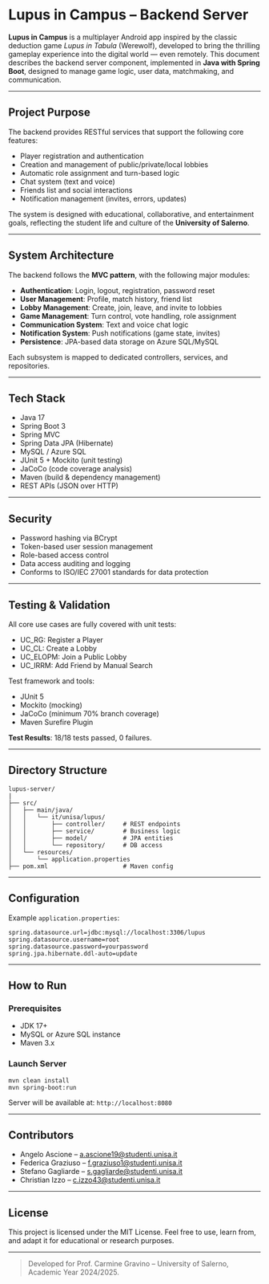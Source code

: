 # Lupus in Campus – Backend Server

**Lupus in Campus** is a multiplayer Android app inspired by the classic deduction game *Lupus in Tabula* (Werewolf), developed to bring the thrilling gameplay experience into the digital world — even remotely. This document describes the backend server component, implemented in **Java with Spring Boot**, designed to manage game logic, user data, matchmaking, and communication.

---

## Project Purpose

The backend provides RESTful services that support the following core features:

- Player registration and authentication
- Creation and management of public/private/local lobbies
- Automatic role assignment and turn-based logic
- Chat system (text and voice)
- Friends list and social interactions
- Notification management (invites, errors, updates)

The system is designed with educational, collaborative, and entertainment goals, reflecting the student life and culture of the **University of Salerno**.

---

## System Architecture

The backend follows the **MVC pattern**, with the following major modules:

- **Authentication**: Login, logout, registration, password reset
- **User Management**: Profile, match history, friend list
- **Lobby Management**: Create, join, leave, and invite to lobbies
- **Game Management**: Turn control, vote handling, role assignment
- **Communication System**: Text and voice chat logic
- **Notification System**: Push notifications (game state, invites)
- **Persistence**: JPA-based data storage on Azure SQL/MySQL

Each subsystem is mapped to dedicated controllers, services, and repositories.

---

## Tech Stack

- Java 17
- Spring Boot 3
- Spring MVC
- Spring Data JPA (Hibernate)
- MySQL / Azure SQL
- JUnit 5 + Mockito (unit testing)
- JaCoCo (code coverage analysis)
- Maven (build & dependency management)
- REST APIs (JSON over HTTP)

---

## Security

- Password hashing via BCrypt
- Token-based user session management
- Role-based access control
- Data access auditing and logging
- Conforms to ISO/IEC 27001 standards for data protection

---

## Testing & Validation

All core use cases are fully covered with unit tests:

- UC_RG: Register a Player
- UC_CL: Create a Lobby
- UC_ELOPM: Join a Public Lobby
- UC_IRRM: Add Friend by Manual Search

Test framework and tools:

- JUnit 5
- Mockito (mocking)
- JaCoCo (minimum 70% branch coverage)
- Maven Surefire Plugin

**Test Results**: 18/18 tests passed, 0 failures.

---

## Directory Structure

```
lupus-server/
|
├── src/
│   ├── main/java/
│   │   └── it/unisa/lupus/
│   │       ├── controller/     # REST endpoints
│   │       ├── service/        # Business logic
│   │       ├── model/          # JPA entities
│   │       └── repository/     # DB access
│   └── resources/
│       └── application.properties
├── pom.xml                     # Maven config
```

---

## Configuration

Example `application.properties`:

```
spring.datasource.url=jdbc:mysql://localhost:3306/lupus
spring.datasource.username=root
spring.datasource.password=yourpassword
spring.jpa.hibernate.ddl-auto=update
```

---

## How to Run

### Prerequisites

- JDK 17+
- MySQL or Azure SQL instance
- Maven 3.x

### Launch Server

```
mvn clean install
mvn spring-boot:run
```

Server will be available at: `http://localhost:8080`

---

## Contributors

- Angelo Ascione – a.ascione19@studenti.unisa.it
- Federica Graziuso – f.graziuso1@studenti.unisa.it
- Stefano Gagliarde – s.gagliarde@studenti.unisa.it
- Christian Izzo – c.izzo43@studenti.unisa.it

---

## License

This project is licensed under the MIT License. Feel free to use, learn from, and adapt it for educational or research purposes.

---

> Developed for Prof. Carmine Gravino – University of Salerno, Academic Year 2024/2025.
